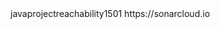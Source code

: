 <properties>
  <sonar.organization>javaprojectreachability1501</sonar.organization>
  <sonar.host.url>https://sonarcloud.io</sonar.host.url>
</properties>